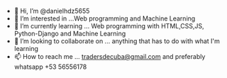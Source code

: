 - 👋 Hi, I’m @danielhdz5655
- 👀 I’m interested in ...Web programming and Machine Learning
- 🌱 I’m currently learning ... Web programming with HTML,CSS,JS, Python-Django and Machine Learning
- 💞️ I’m looking to collaborate on ... anything that has to do with what I'm learning
- 📫 How to reach me ... tradersdecuba@gmail.com and preferably whatsapp +53 56556178 

<!---
danielhdz5655/danielhdz5655 is a ✨ special ✨ repository because its `README.md` (this file) appears on your GitHub profile.
You can click the Preview link to take a look at your changes.
--->

